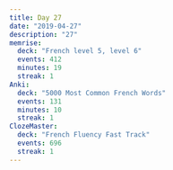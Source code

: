 ```yaml
---
title: Day 27
date: "2019-04-27"
description: "27"
memrise:
  deck: "French level 5, level 6"
  events: 412
  minutes: 19
  streak: 1
Anki:
  deck: "5000 Most Common French Words"
  events: 131
  minutes: 10
  streak: 1
ClozeMaster:
  deck: "French Fluency Fast Track"
  events: 696
  streak: 1
---
```

